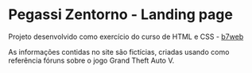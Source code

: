 # Pegassi Zentorno - Landing page
Projeto desenvolvido como exercício do curso de HTML e CSS - [b7web](https://b7web.com.br)

As informações contidas no site são fictícias, criadas usando como referência fóruns sobre o jogo Grand Theft Auto V.